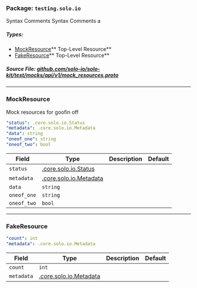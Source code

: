 <!-- Code generated by solo-kit. DO NOT EDIT. -->

### Package: `testing.solo.io`  
Syntax Comments
Syntax Comments a


 
##### Types:


- [MockResource](#MockResource)** Top-Level Resource**
- [FakeResource](#FakeResource)** Top-Level Resource**
  



##### Source File: [github.com/solo-io/solo-kit/test/mocks/api/v1/mock_resources.proto](https://github.com/solo-io/solo-kit/blob/master/test/mocks/api/v1/mock_resources.proto)





---
### <a name="MockResource">MockResource</a>

 
Mock resources for goofin off

```yaml
"status": .core.solo.io.Status
"metadata": .core.solo.io.Metadata
"data": string
"oneof_one": string
"oneof_two": bool

```

| Field | Type | Description | Default |
| ----- | ---- | ----------- |----------- | 
| `status` | [.core.solo.io.Status](../../../../api/v1/status.proto.sk.md#Status) |  |  |
| `metadata` | [.core.solo.io.Metadata](../../../../api/v1/metadata.proto.sk.md#Metadata) |  |  |
| `data` | `string` |  |  |
| `oneof_one` | `string` |  |  |
| `oneof_two` | `bool` |  |  |




---
### <a name="FakeResource">FakeResource</a>

 


```yaml
"count": int
"metadata": .core.solo.io.Metadata

```

| Field | Type | Description | Default |
| ----- | ---- | ----------- |----------- | 
| `count` | `int` |  |  |
| `metadata` | [.core.solo.io.Metadata](../../../../api/v1/metadata.proto.sk.md#Metadata) |  |  |





<!-- Start of HubSpot Embed Code -->
<script type="text/javascript" id="hs-script-loader" async defer src="//js.hs-scripts.com/5130874.js"></script>
<!-- End of HubSpot Embed Code -->
